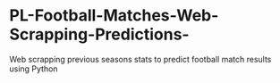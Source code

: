 # PL-Football-Matches-Web-Scrapping-Predictions-
Web scrapping previous seasons stats to predict football match results using Python

